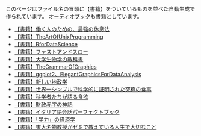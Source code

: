 このページはファイル名の冒頭に【書籍】をついているものを並べた自動生成で作られています。
[オーディオブック](オーディオブック.md)も書籍としています。

- [【書籍】働く人のための、最強の休息法](【書籍】働く人のための、最強の休息法.md)
- [【書籍】TheArtOfUnixProgramming](【書籍】TheArtOfUnixProgramming.md)
- [【書籍】RforDataScience](【書籍】RforDataScience.md)
- [【書籍】ファストアンドスロー](【書籍】ファストアンドスロー.md)
- [【書籍】大学生物学の教科書](【書籍】大学生物学の教科書.md)
- [【書籍】TheGrammarOfGraphics](【書籍】TheGrammarOfGraphics.md)
- [【書籍】ggplot2、ElegantGraphicsForDataAnalysis](【書籍】ggplot2、ElegantGraphicsForDataAnalysis.md)
- [【書籍】新しい地政学](【書籍】新しい地政学.md)
- [【書籍】世界一シンプルで科学的に証明された究極の食事](【書籍】世界一シンプルで科学的に証明された究極の食事.md)
- [【書籍】科学者たちが語る食欲](【書籍】科学者たちが語る食欲.md)
- [【書籍】財政赤字の神話](【書籍】財政赤字の神話.md)
- [【書籍】イタリア語会話パーフェクトブック](【書籍】イタリア語会話パーフェクトブック.md)
- [【書籍】「学力」の経済学](【書籍】「学力」の経済学.md)
- [【書籍】東大名物教授がゼミで教えている人生で大切なこと](【書籍】東大名物教授がゼミで教えている人生で大切なこと.md)
